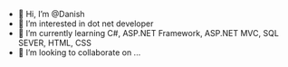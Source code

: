 - 👋 Hi, I’m @Danish
- 👀 I’m interested in dot net developer
- 🌱 I’m currently learning C#, ASP.NET Framework, ASP.NET MVC, SQL SEVER, HTML, CSS
- 💞️ I’m looking to collaborate on ...

<!---
Danu87/Danu87 is a ✨ special ✨ repository because its `README.md` (this file) appears on your GitHub profile.
You can click the Preview link to take a look at your changes.
--->
